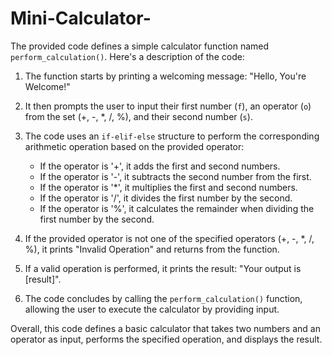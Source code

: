 # Mini-Calculator-

The provided code defines a simple calculator function named `perform_calculation()`. Here's a description of the code:

1. The function starts by printing a welcoming message: "Hello, You're Welcome!"

2. It then prompts the user to input their first number (`f`), an operator (`o`) from the set (+, -, *, /, %), and their second number (`s`).

3. The code uses an `if-elif-else` structure to perform the corresponding arithmetic operation based on the provided operator:
   - If the operator is '+', it adds the first and second numbers.
   - If the operator is '-', it subtracts the second number from the first.
   - If the operator is '*', it multiplies the first and second numbers.
   - If the operator is '/', it divides the first number by the second.
   - If the operator is '%', it calculates the remainder when dividing the first number by the second.

4. If the provided operator is not one of the specified operators (+, -, *, /, %), it prints "Invalid Operation" and returns from the function.

5. If a valid operation is performed, it prints the result: "Your output is [result]".

6. The code concludes by calling the `perform_calculation()` function, allowing the user to execute the calculator by providing input.

Overall, this code defines a basic calculator that takes two numbers and an operator as input, performs the specified operation, and displays the result.
